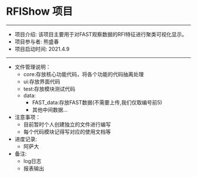 # RFIShow 项目
---
- 项目介绍: 该项目主要用于对FAST观察数据的RFI特征进行聚类可视化显示。
- 项目参与者: 熊盛春
- 项目启动时间: 2021.4.9 
---

- 文件管理说明：
    - core:存放核心功能代码，将各个功能的代码抽离处理
    - ui:存放界面代码
    - test:存放模块测试代码
    - data:
        - FAST_data:存放FAST数据(不需要上传,我们仅取编号前5)
        - 其他中间数据...
- 注意事项：
    - 目前暂时个人创建独立的文件进行编写
    - 每个代码模块记得写对应的使用文档等
- 进度记录:
    - 阿萨大
- 备注:
    - log日志
    - 报表输出